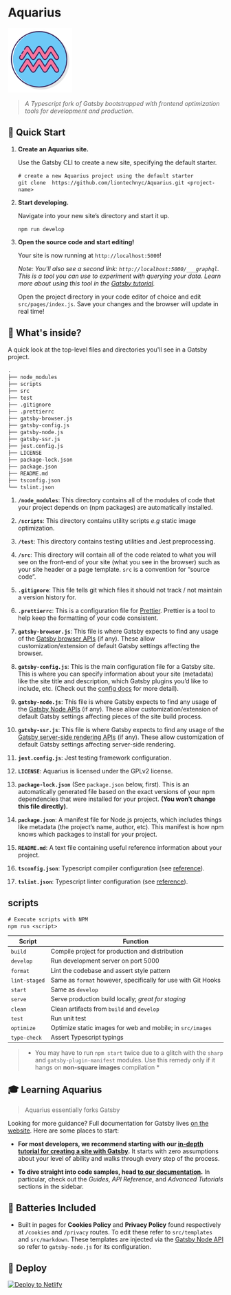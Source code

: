 # Aquarius

![Aquarius Logo](assets/logo.png)

> _A Typescript fork of Gatsby bootstrapped with frontend optimization tools for development and production._

## 🚀 Quick Start

1.  **Create an Aquarius site.**

    Use the Gatsby CLI to create a new site, specifying the default starter.

    ```shell
    # create a new Aquarius project using the default starter
    git clone  https://github.com/liontechnyc/Aquarius.git <project-name>
    ```

1.  **Start developing.**

    Navigate into your new site’s directory and start it up.

    ```shell
    npm run develop
    ```

1.  **Open the source code and start editing!**

    Your site is now running at `http://localhost:5000`!

    _Note: You'll also see a second link: _`http://localhost:5000/___graphql`_. This is a tool you can use to experiment with querying your data. Learn more about using this tool in the [Gatsby tutorial](https://www.gatsbyjs.org/tutorial/part-five/#introducing-graphiql)._

    Open the project directory in your code editor of choice and edit `src/pages/index.js`. Save your changes and the browser will update in real time!

## 🧐 What's inside?

A quick look at the top-level files and directories you'll see in a Gatsby project.

    .
    ├── node_modules
    ├── scripts
    ├── src
    ├── test
    ├── .gitignore
    ├── .prettierrc
    ├── gatsby-browser.js
    ├── gatsby-config.js
    ├── gatsby-node.js
    ├── gatsby-ssr.js
    ├── jest.config.js
    ├── LICENSE
    ├── package-lock.json
    ├── package.json
    ├── README.md
    ├── tsconfig.json
    └── tslint.json

1.  **`/node_modules`**: This directory contains all of the modules of code that your project depends on (npm packages) are automatically installed.

2.  **`/scripts`**: This directory contains utility scripts _e.g_ static image optimization.

3.  **`/test`**: This directory contains testing utilities and Jest preprocessing.

4.  **`/src`**: This directory will contain all of the code related to what you will see on the front-end of your site (what you see in the browser) such as your site header or a page template. `src` is a convention for “source code”.

5.  **`.gitignore`**: This file tells git which files it should not track / not maintain a version history for.

6.  **`.prettierrc`**: This is a configuration file for [Prettier](https://prettier.io/). Prettier is a tool to help keep the formatting of your code consistent.

7.  **`gatsby-browser.js`**: This file is where Gatsby expects to find any usage of the [Gatsby browser APIs](https://www.gatsbyjs.org/docs/browser-apis/) (if any). These allow customization/extension of default Gatsby settings affecting the browser.

8.  **`gatsby-config.js`**: This is the main configuration file for a Gatsby site. This is where you can specify information about your site (metadata) like the site title and description, which Gatsby plugins you’d like to include, etc. (Check out the [config docs](https://www.gatsbyjs.org/docs/gatsby-config/) for more detail).

9.  **`gatsby-node.js`**: This file is where Gatsby expects to find any usage of the [Gatsby Node APIs](https://www.gatsbyjs.org/docs/node-apis/) (if any). These allow customization/extension of default Gatsby settings affecting pieces of the site build process.

10. **`gatsby-ssr.js`**: This file is where Gatsby expects to find any usage of the [Gatsby server-side rendering APIs](https://www.gatsbyjs.org/docs/ssr-apis/) (if any). These allow customization of default Gatsby settings affecting server-side rendering.

11. **`jest.config.js`**: Jest testing framework configuration.

12. **`LICENSE`**: Aquarius is licensed under the GPLv2 license.

13. **`package-lock.json`** (See `package.json` below, first). This is an automatically generated file based on the exact versions of your npm dependencies that were installed for your project. **(You won’t change this file directly).**

14. **`package.json`**: A manifest file for Node.js projects, which includes things like metadata (the project’s name, author, etc). This manifest is how npm knows which packages to install for your project.

15. **`README.md`**: A text file containing useful reference information about your project.

16. **`tsconfig.json`**: Typescript compiler configuration (see [reference](https://www.typescriptlang.org/docs/handbook/project-references.html)).

17. **`tslint.json`**: Typescript linter configuration (see [reference](https://palantir.github.io/tslint/usage/configuration/)).

## scripts

```shell
# Execute scripts with NPM
npm run <script>
```

| Script        | Function                                                      |
| ------------- | ------------------------------------------------------------- |
| `build`       | Compile project for production and distribution               |
| `develop`     | Run development server on port 5000                           |
| `format`      | Lint the codebase and assert style pattern                    |
| `lint-staged` | Same as `format` however, specifically for use with Git Hooks |
| `start`       | Same as `develop`                                             |
| `serve`       | Serve production build locally; _great for staging_           |
| `clean`       | Clean artifacts from `build` and `develop`                    |
| `test`        | Run unit test                                                 |
| `optimize`    | Optimize static images for web and mobile; in `src/images`    |
| `type-check`  | Assert Typescript typings                                     |

> - You may have to run `npm start` twice due to a glitch with the `sharp` and `gatsby-plugin-manifest` modules. Use this remedy only if it hangs on **non-square images** compilation \*

## 🎓 Learning Aquarius

> Aquarius essentially forks Gatsby

Looking for more guidance? Full documentation for Gatsby lives [on the website](https://www.gatsbyjs.org/). Here are some places to start:

- **For most developers, we recommend starting with our [in-depth tutorial for creating a site with Gatsby](https://www.gatsbyjs.org/tutorial/).** It starts with zero assumptions about your level of ability and walks through every step of the process.

- **To dive straight into code samples, head [to our documentation](https://www.gatsbyjs.org/docs/).** In particular, check out the _Guides_, _API Reference_, and _Advanced Tutorials_ sections in the sidebar.

## 🔋 Batteries Included

- Built in pages for **Cookies Policy** and **Privacy Policy** found respectively at `/cookies` and `/privacy` routes. To edit these refer to `src/templates` and `src/markdown`. These templates are injected via the [Gatsby Node API](https://www.gatsbyjs.org/docs/node-apis/) so refer to `gatsby-node.js` for its configuration.

## 💫 Deploy

<!-- Configure your repository info to enable this button -->

[![Deploy to Netlify](https://www.netlify.com/img/deploy/button.svg)](https://app.netlify.com/start/deploy?repository=<git-repo-url>)
